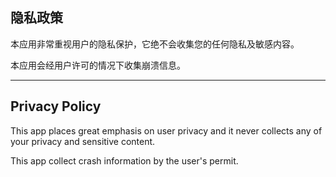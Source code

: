 ## 隐私政策 

本应用非常重视用户的隐私保护，它绝不会收集您的任何隐私及敏感内容。

本应用会经用户许可的情况下收集崩溃信息。

----

## Privacy Policy

This app places great emphasis on user privacy and it never collects any of your privacy and sensitive content.

This app collect crash information by the user's permit. 